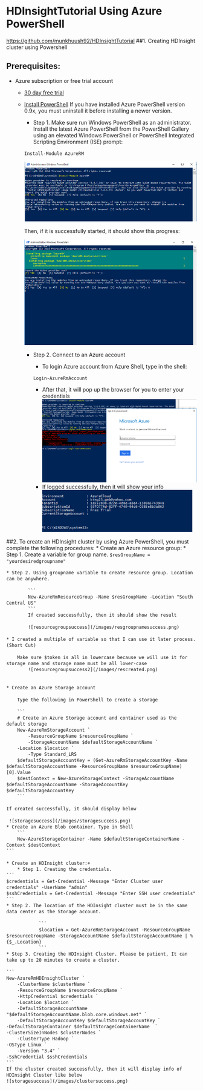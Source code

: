 # HDInsightTutorial Using Azure PowerShell
https://github.com/munkhuush92/HDInsightTutorial
##1. Creating HDInsight cluster using Powershell

## Prerequisites:
* Azure subscription or free trial account
	* [30 day free trial](https://azure.microsoft.com/en-us/resources/videos/get-azure-free-trial-for-testing-hadoop-in-hdinsight/)
  * [Install PowerShell](https://docs.microsoft.com/en-us/powershell/azureps-cmdlets-docs/)
    If you have installed Azure PowerShell version 0.9x, you must uninstall it before installing a newer version.
    * Step 1. Make sure run Windows PowerShell as an administrator. Install the latest Azure PowerShell from the PowerShell Gallery using an elevated Windows PowerShell or PowerShell Integrated Scripting Environment (ISE) prompt:
     ```
     Install-Module AzureRM
     ```
     
     ![To install and replace over the old version, please enter "A"](/images/install.png)
     
    Then, if it is successfully started, it should show this progress:
    
    ![progress](/images/progress.png)
    * Step 2. Connect to an Azure account
    	* To login Azure account from Azure Shell, type in the shell: 
	
		```
		Login-AzureRmAccount
		```
		* After that, it will pop up the browser for you to enter your credentials
			![loginpopup](/images/loggingin.png)
		* If logged successfully, then it will show your info
			![loginsuccess](/images/loginsucess.png)
		
    

 ##2. To create an HDInsight cluster by using Azure PowerShell, you must complete the following procedures:
    * Create an Azure resource group:
    	* Step 1. Create a variable for group name. 
		```
		$resGroupName = "yourdesiredgroupname"
		```
		
	* Step 2. Using groupname variable to create resource group. Location can be anywhere.

			```
			New-AzureRmResourceGroup -Name $resGroupName -Location "South Central US"
			```
			If created successfully, then it should show the result

			![resourcegroupsuccess](/images/resgroupnamesuccess.png)
			
	* I created a multiple of variable so that I can use it later process. (Short Cut)
		
		Make sure $token is all in lowercase because we will use it for storage name and storage name must be all lower-case
			![resourcegroupsuccess2](/images/rescreated.png)
		
			
    * Create an Azure Storage account
    
    	Type the following in PowerShell to create a storage
		
		```
		# Create an Azure Storage account and container used as the default storage
		New-AzureRmStorageAccount `
    		-ResourceGroupName $resourceGroupName `
    		-StorageAccountName $defaultStorageAccountName `
   		-Location $location `
    		-Type Standard_LRS
		$defaultStorageAccountKey = (Get-AzureRmStorageAccountKey -Name $defaultStorageAccountName -ResourceGroupName $resourceGroupName)[0].Value
		$destContext = New-AzureStorageContext -StorageAccountName $defaultStorageAccountName -StorageAccountKey $defaultStorageAccountKey
		```
		
	If created successfully, it should display below
	
	 ![storagesuccess](/images/storagesuccess.png)
    * Create an Azure Blob container. Type in Shell
    	```
		New-AzureStorageContainer -Name $defaultStorageContainerName -Context $destContext
	```
		
    * Create an HDInsight cluster:+
    	* Step 1. Creating the credentials.
	```
	$credentials = Get-Credential -Message "Enter Cluster user credentials" -UserName "admin"
	$sshCredentials = Get-Credential -Message "Enter SSH user credentials"
	```
	* Step 2. The location of the HDInsight cluster must be in the same data center as the Storage account.

				```
				$location = Get-AzureRmStorageAccount -ResourceGroupName $resourceGroupName -StorageAccountName $defaultStorageAccountName | %{$_.Location}
				```
	* Step 3. Creating the HDInsight Cluster. Please be patient, It can take up to 20 minutes to create a cluster.
	
	```
	New-AzureRmHDInsightCluster `
    	-ClusterName $clusterName `
    	-ResourceGroupName $resourceGroupName `
    	-HttpCredential $credentials `
    	-Location $location `
    	-DefaultStorageAccountName "$defaultStorageAccountName.blob.core.windows.net" `
    	-DefaultStorageAccountKey $defaultStorageAccountKey `
	-DefaultStorageContainer $defaultStorageContainerName  `
	-ClusterSizeInNodes $clusterNodes `
    	-ClusterType Hadoop `
	-OSType Linux `
    	-Version "3.4" `
	-SshCredential $sshCredentials
	```
	If the cluster created successfully, then it will display info of HDInsight Cluster like below
	![storagesuccess](/images/clustersuccess.png)
	
    		
	
